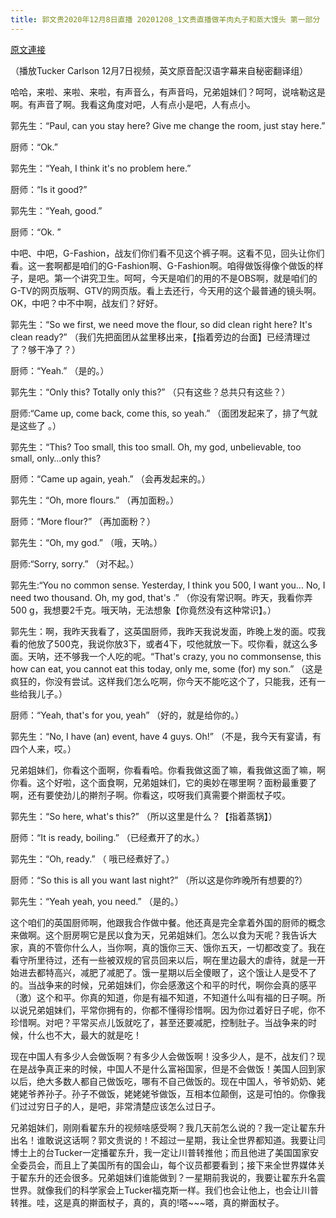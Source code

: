 ```yaml
---
title: 郭文贵2020年12月8日直播 20201208_1文贵直播做羊肉丸子和蒸大馒头 第一部分
---
```


[原文連接](https://gnews.org/ThreadView/53482746)

（播放Tucker Carlson 12月7日视频，英文原音配汉语字幕来自秘密翻译组）


哈哈，来啦、来啦、来啦，有声音么，有声音吗，兄弟姐妹们？呵呵，说啥勒这是啊。有声音了啊。我看这角度对吧，人有点小是吧，人有点小。


郭先生：“Paul, can you stay here? Give me change the room, just stay here.”  


厨师：“Ok.” 


郭先生：“Yeah, I think it's no problem here.” 


厨师：“Is it good?” 


郭先生：“Yeah, good.” 


厨师：“Ok. ” 


中吧、中吧，G-Fashion，战友们你们看不见这个裤子啊。这看不见，回头让你们看。这一套啊都是咱们的G-Fashion啊、G-Fashion啊。咱得做饭得像个做饭的样子，是吧。第一个讲究卫生。呵呵，今天是咱们的用的不是OBS啊，就是咱们的G-TV的网页版啊、GTV的网页版。看上去还行，今天用的这个最普通的镜头啊。OK，中吧？中不中啊，战友们？好好。


郭先生：“So we first, we need move the flour, so did clean right here? It's clean ready?” （我们先把面团从盆里移出来，【指着旁边的台面】已经清理过了？够干净了？）


厨师：“Yeah.” （是的。）


郭先生：“Only this? Totally only this?”  （只有这些？总共只有这些？）


厨师:“Came up, come back, come this, so yeah.” （面团发起来了，排了气就是这些了 。）


郭先生：“This? Too small, this too small. Oh, my god, unbelievable, too small, only…only this? 


厨师：“Came up again, yeah.” （会再发起来的。）


郭先生：“Oh, more flours.” （再加面粉。）


厨师：“More flour?” （再加面粉？）


郭先生：“Oh, my god.” （哦，天呐。）


厨师:“Sorry, sorry.” （对不起。）


郭先生:“You no common sense. Yesterday, I think you 500, I want you… No, I need two thousand. Oh, my god, that's .” （你没有常识啊。昨天，我看你弄500 g，我想要2千克。哦天呐，无法想象【你竟然没有这种常识】。）


郭先生：啊，我昨天我看了，这英国厨师，我昨天我说发面，昨晚上发的面。哎我看的他放了500克，我说你放3下，或者4下，哎他就放一下。哎你看，就这么多面。天呐，还不够我一个人吃的呢。“That's crazy, you no commonsense, this how can eat, you cannot eat this today, only me, some (for) my son.” （这是疯狂的，你没有尝试。这样我们怎么吃啊，你今天不能吃这个了，只能我，还有一些给我儿子。）


厨师：“Yeah, that's for you, yeah” （好的，就是给你的。）


郭先生：“No, I have (an) event, have 4 guys. Oh!” （不是，我今天有宴请，有四个人来，哎。）


兄弟姐妹们，你看这个面啊，你看看哈。你看我做这面了嘛，看我做这面了嘛，啊你看。这个好啦，这个面食啊，兄弟姐妹们，它的奥妙在哪里啊？面粉最重要了啊，还有要使劲儿的擀剂子啊。你看这，哎呀我们真需要个擀面杖子哎。


郭先生：“So here, what's this?” （所以这里是什么？【指着蒸锅】）


厨师：“It is ready, boiling.” （已经煮开了的水。）


郭先生：“Oh, ready.” （ 哦已经煮好了。）


厨师：“So this is all you want last night?” （所以这是你昨晚所有想要的?）


郭先生：“Yeah yeah, you need.” （是的。）


这个咱们的英国厨师啊，他跟我合作做中餐。他还真是完全拿着外国的厨师的概念来做啊。这个厨房啊它是民以食为天，兄弟姐妹们。怎么以食为天呢？我告诉大家，真的不管你什么人，当你啊，真的饿你三天、饿你五天，一切都改变了。我在看守所里待过，还有一些被双规的官员回来以后，啊在里边最大的虐待，就是一开始进去都特高兴，减肥了减肥了。饿一星期以后全傻眼了，这个饿让人是受不了的。当战争来的时候，兄弟姐妹们，你会感激这个和平的时代，啊你会真的感平（激）这个和平。你真的知道，你是有福不知道，不知道什么叫有福的日子啊。所以说兄弟姐妹们，平常你拥有的，你都不懂得珍惜啊。因为你过着好日子呢，你不珍惜啊。对吧？平常买点儿饭就吃了，甚至还要减肥，控制肚子。当战争来的时候，什么也不大，最大的就是吃！


现在中国人有多少人会做饭啊？有多少人会做饭啊！没多少人，是不，战友们？现在是战争真正来的时候，中国人不是什么富裕国家，但是不会做饭！美国人回到家以后，绝大多数人都自己做饭吃，哪有不自己做饭的。现在中国人，爷爷奶奶、姥姥姥爷养孙子。孙子不做饭，姥姥姥爷做饭，互相本位颠倒，这是可怕的。你像我们过过穷日子的人，是吧，非常清楚应该怎么过日子。


兄弟姐妹们，刚刚看翟东升的视频啥感受啊？我几天前怎么说的？我一定让翟东升出名！谁敢说这话啊？郭文贵说的！不超过一星期，我让全世界都知道。我要让闫博士上的台Tucker一定播翟东升，我一定让川普转推他；而且他进了美国国家安全委员会，而且上了美国所有的国会山，每个议员都要看到；接下来全世界媒体关于翟东升的还会很多。兄弟姐妹们谁能做到？一星期前我说的，我要让翟东升名震世界。就像我们的科学家会上Tucker福克斯一样。我们也会让他上，也会让川普转推。哇，这是真的擀面杖子，真的，真的!嗒~~~嗒，真的擀面杖子。

